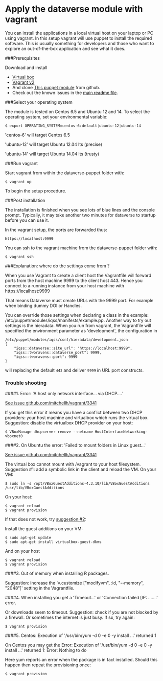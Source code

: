 Apply the dataverse module with vagrant
=======================================

You can install the applications in a local virtual host on your laptop or PC using vagrant. In this setup vagrant will use puppet to
install the required software. This is usually something for developers and those who want to explore an out-of-the-box application and see what it does.

###Prerequisites

Download and install

* [Virtual box](https://www.virtualbox.org/)
* [Vagrant v2](https://docs.vagrantup.com/)
* And clone [This puppet module](https://github.com/IQSS/dataverse-puppet) from github.
* Check out the known issues in the [main readme file](../README.md#known-issues).

###Select your operating system

The module is tested on Centos 6.5 and Ubuntu 12 and 14. To select the operating system, set your environmental variable:

    $ export OPERATING_SYSTEM=centos-6:default|ubuntu-12|ubuntu-14

'centos-6' will target Centos 6.5

'ubuntu-12' will target Ubuntu 12.04 lts (precise)

'ubuntu-14' will target Ubuntu 14.04 lts (trusty)

###Run vagrant

Start vagrant from within the dataverse-puppet folder with:

    $ vagrant up
    
To begin the setup procedure.

###Post installation
 
The installation is finished when you see lots of blue lines and the console prompt. Typically, it may take another two minutes for dataverse to
startup before you can use it.

In the vagrant setup, the ports are forwarded thus:

    https://localhost:9999
    
You can ssh to the vagrant machine from the dataverse-puppet folder with:

    $ vagrant ssh

###Explanation: where do the settings come from ?

When you use Vagrant to create a client host the Vagrantfile will forward ports from the host machine 9999 to the client
host 443. Hence you connect to a running instance from your host machine with https://localhost:9999

That means Dataverse must create URLs with the 9999 port. For example when binding dummy DOI or Handles.

You can override those settings when declaring a class in the example: /etc/puppet/modules/iqss/manifests/example.pp.
Another way to try out settings is the hieradata. When you run from vagrant, the Vagrantfile will specified the
environment parameter as 'development', the configuration in

    /etc/puppet/modules/iqss/conf/hieradata/development.json
    {
        "iqss::dataverse::site_url": "https://localhost:9999",
        "iqss::tworavens::dataverse_port": 9999,
        "iqss::tworavens::port": 9999
    }
    
will replacing the default `443` and deliver `9999` in URL port constructs.

### Trouble shooting

####1. Error: 'A host only network interface... via DHCP....'

[See issue github.com/mitchellh/vagrant/3341](https://github.com/mitchellh/vagrant/issues/3083)

If you get this error it means you have a conflict between two DHCP providers: your host machine and virtualbox which
runs the virtual box. Suggestion: disable the virtualbox DHCP provider on your host:

    $ VBoxManage dhcpserver remove --netname HostInterfaceNetworking-vboxnet0

####2. On Ubuntu the error: 'Failed to mount folders in Linux guest...'

[See issue github.com/mitchellh/vagrant/3341](https://github.com/mitchellh/vagrant/issues/3341)

The virtual box cannot mount with /vagrant to your host filesystem. Suggestion #1: add a symbolic link in the client and reload the VM. On your VM:

    $ sudo ln -s /opt/VBoxGuestAdditions-4.3.10/lib/VBoxGuestAdditions /usr/lib/VBoxGuestAdditions

On your host:

    $ vagrant reload
    $ vagrant provision

If that does not work, try [suggestion #2](https://www.virtualbox.org/manual/ch04.html):

Install the guest additions on your VM:

    $ sudo apt-get update
    $ sudo apt-get install virtualbox-guest-dkms

And on your host

    $ vagrant reload
    $ vagrant provision


####3. Out of memory when installing R packages.

Suggestion: increase the 'v.customize ["modifyvm", :id, "--memory", "2048"]' setting in the Vagrantfile.

####4. When installing you get a 'Timeout...' or  'Connection failed [IP: .......' error.

Or downloads seem to timeout. Suggestion: check if you are not blocked by a firewall. Or sometimes the internet is just busy. If so, try again:

    $ vagrant provision

####5. Centos: Execution of '/usr/bin/yum -d 0 -e 0 -y install ...' returned 1 

On Centos you may get the Error: Execution of '/usr/bin/yum -d 0 -e 0 -y install ...' returned 1: Error: Nothing to do

Here yum reports an error when the package is in fact installed. Should this happen then repeat the provisioning once:

    $ vagrant provision


